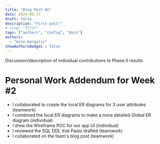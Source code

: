 ```yaml
---
title: "Blog Post #2"
date: 2024-05-17
draft: false
description: "First post!"
# slug: "first"
tags: ["authors", "config", "docs"]
authors:
  - "milo_margolis"
showAuthorsBadges : false
---
```


Discussion/description of individual contributions to Phase II results
# Personal Work Addendum for Week #2
- I collaborated to create the local ER diagrams for 3 user attributes (teamwork)
- I combined the local ER diagrams to make a more detailed Global ER diagram (individual)
- I drew the Wireframe POC for our app UI (individual)
- I reviewed the SQL DDL that Paolo drafted (teamwork)
- I collaborated on the team's blog post (teamwork)
